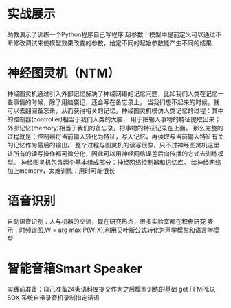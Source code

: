 # 实战展示
助教演示了训练一个Python程序自己写程序
超参数：模型中提前定义可以通过不断修改调试来使模型效果改变的参数，给定不同的起始参数能产生不同的结果
# 神经图灵机（NTM）
神经图灵机通过引入外部记忆解决了神经网络的记忆问题，比如我们人类在记忆一些事情的时候，除了用脑袋记，还会写在备忘录上，
当我们想不起来的时候，就可以去翻阅备忘录，从而获得相关的记忆。神经图灵机模仿人类记忆的过程：其中的控制器(controller)相当于我们人类的大脑，
用于把输入事物的特征提取出来；外部记忆(memory)相当于我们的备忘录，把事物的特征记录在上面。
那么完整的过程就是：控制器将当前输入转化为特征，写入记忆，再读取与当前输入特征有关的记忆作为最后的输出。
整个过程与图灵机的读写很像，只不过神经图灵机这里让所有的读写操作都可微分化，因此可以用神经网络误差后向传播的方式去训练模型。
神经图灵机包含两个基本组成部分：神经网络控制器和记忆库。
给神经网络加上memory，太难训练；用时可能很长
# 语音识别
自动语音识别：人与机器的交流，现在研究热点，很多实验室都在积极研究
表示：时频谱图,W = arg max P(W|X),利用贝叶斯公式转化为声学模型和语言学模型
# 智能音箱Smart Speaker
实践前准备：自己准备24条语料库提交作为之后模型训练的基础
get FFMPEG, SOX
系统自带录音机录制指定话语
